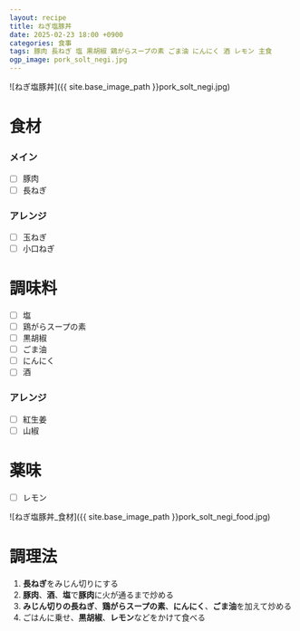 ```yaml
---
layout: recipe
title: ねぎ塩豚丼
date: 2025-02-23 18:00 +0900
categories: 食事
tags: 豚肉 長ねぎ 塩 黒胡椒 鶏がらスープの素 ごま油 にんにく 酒 レモン 主食
ogp_image: pork_solt_negi.jpg
---
```

![ねぎ塩豚丼]({{ site.base_image_path }}pork_solt_negi.jpg)

# 食材
### メイン
- [ ] 豚肉
- [ ] 長ねぎ

### アレンジ
- [ ] 玉ねぎ
- [ ] 小口ねぎ

# 調味料
- [ ] 塩
- [ ] 鶏がらスープの素
- [ ] 黒胡椒
- [ ] ごま油
- [ ] にんにく
- [ ] 酒

### アレンジ
- [ ] 紅生姜
- [ ] 山椒

# 薬味
- [ ] レモン

![ねぎ塩豚丼_食材]({{ site.base_image_path }}pork_solt_negi_food.jpg)

# 調理法
1. **長ねぎ**をみじん切りにする
2. **豚肉**、**酒**、**塩**で**豚肉**に火が通るまで炒める
3. **みじん切りの長ねぎ**、**鶏がらスープの素**、**にんにく**、**ごま油**を加えて炒める
4. ごはんに乗せ、**黒胡椒**、**レモン**などをかけて食べる